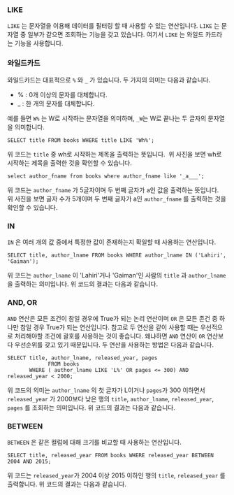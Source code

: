 <h3 id="like">LIKE</h3>
<p><code>LIKE</code> 는 문자열을 이용해 데이터를 필터링 할 때 사용할 수 있는 연산입니다. <code>LIKE</code> 는 문자열 중 일부가 같으면 조회하는 기능을 갖고 있습니다. 여기서 <code>LIKE</code> 는 와일드 카드라는 기능을 사용합니다.</p>
<h3 id="와일드카드">와일드카드</h3>
<p>와일드카드는 대표적으로 <code>%</code> 와 <code>_</code> 가 있습니다. 두 가지의 의미는 다음과 같습니다.</p>
<ul>
<li>% : 0개 이상의 문자를 대체합니다.</li>
<li>_ : 한 개의 문자를 대체합니다.</li>
</ul>
<p>예를 들면 <code>W%</code> 는 W로 시작하는 문자열을 의미하며, <code>_W</code>는 W로 끝나는 두 글자의 문자열을 의미합니다.</p>
<pre><code class="language-sql">SELECT title FROM books WHERE title LIKE 'Wh%';</code></pre>
<p>위 코드는 <code>title</code> 중 wh로 시작하는 제목을 출력하는 뜻입니다.
<img alt="" src="https://velog.velcdn.com/images/1113mj/post/9d02f927-54b9-4af3-8d95-bda3075ce75b/image.png" />
위 사진을 보면 wh로 시작하는 제목을 출력한 것을 확인할 수 있습니다.</p>
<pre><code class="language-sql">select author_fname from books where author_fname like '_a___';</code></pre>
<p>위 코드는 <code>author_fname</code> 가 5글자이며 두 번째 글자가 a인 값을 출력하는 뜻입니다.
<img alt="" src="https://velog.velcdn.com/images/1113mj/post/658bc414-2682-4e8c-a881-66e9a1f19d90/image.png" />
위 사진을 보면 글자 수가 5개이며 두 번째 글자가 a인 <code>author_fname</code> 를 출력하는 것을 확인할 수 있습니다.</p>
<h3 id="in">IN</h3>
<p><code>IN</code> 은 여러 개의 값 중에서 특정한 값이 존재하는지 확일할 때 사용하는 연산입니다.</p>
<pre><code class="language-sql">SELECT title, author_lname FROM books WHERE author_lname IN ('Lahiri', 'Gaiman');</code></pre>
<p>위 코드는 <code>author_lname</code> 이 'Lahiri'거나 'Gaiman'인 사람의 <code>title</code> 과 <code>author_lname</code> 을 출력하는 의미입니다.
위 코드의 결과는 다음과 같습니다.
<img alt="" src="https://velog.velcdn.com/images/1113mj/post/54a6f36b-1d90-4314-8099-71cf9e62dc34/image.png" /></p>
<h3 id="and-or">AND, OR</h3>
<p><code>AND</code> 연산은 모든 조건이 참일 경우에 True가 되는 논리 연산이며 <code>OR</code> 은 모든 존건 중 하나만 참일 경우 True가 되는 연산입니다. 참고로 두 연산을 같이 사용할 때는 우선적으로 처리해야할 조건에 괄호를 사용하는 것이 좋습니다. 왜냐하면 <code>AND</code> 연산이 <code>OR</code> 연산보다 우선순위를 갖고 있기 때문입니다. 두 연산을 사용하는 방법은 다음과 같습니다.</p>
<pre><code class="language-sql">SELECT title, author_lname, released_year, pages
             FROM books
       WHERE ( author_lname LIKE 'L%' OR pages &lt;= 300) AND released_year &lt; 2000;</code></pre>
<p>위 코드의 의미는 <code>author_lname</code> 의 첫 글자가 L이거나 <code>pages</code>가 300 이하면서 <code>released_year</code> 가 2000보다 낮은 행의 <code>title</code>, <code>author_lname</code>, <code>released_year</code>, <code>pages</code> 를 조회하는 의미입니다.
위 코드의 결과는 다음과 같습니다.
<img alt="" src="https://velog.velcdn.com/images/1113mj/post/11702510-2e4a-4fab-a7fa-fb088dff3961/image.png" /></p>
<h3 id="between">BETWEEN</h3>
<p><code>BETWEEN</code> 은 같은 컬럼에 대해 크기를 비교할 때 사용하는 연산입니다. </p>
<pre><code class="language-sql">SELECT title, released_year FROM books WHERE released_year BETWEEN 2004 AND 2015;</code></pre>
<p>위 코드는 <code>released_year</code>가 2004 이상 2015 이하인 행의 <code>title</code>, <code>released_year</code> 를 출력합니다. 위 코드의 결과는 다음과 같습니다.
<img alt="" src="https://velog.velcdn.com/images/1113mj/post/4e3cb372-ea42-4f0a-9480-d072e3af2ee7/image.png" /></p>